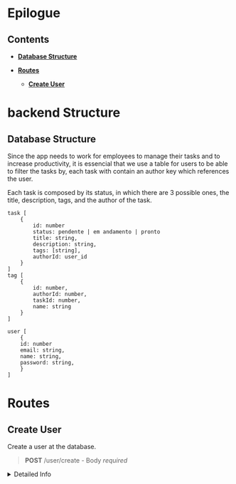 # Epilogue

## Contents

 * **[Database Structure](#database-structure)**

 * **[Routes](#routes)**
    * **[Create User](#create-user)**


# backend Structure


## Database Structure
Since the app needs to work for employees to manage their tasks and to increase productivity, it is essencial that we use a table for users to be able to filter the tasks by, each task with contain an author key which references the user.

Each task is composed by its status, in which there are 3 possible ones, the title, description, tags, and the author of the task.

```
task [
    {
		id: number
        status: pendente | em andamento | pronto
        title: string,
        description: string,
        tags: [string],
        authorId: user_id
    }
]
tag [
    {
        id: number,
        authorId: number,
        taskId: number,
        name: string
    }
]

user [
    {
	id: number
    email: string,
    name: string,
    password: string,
    }
]
```

# Routes

**Create User**
----
Create a user at the database.
>  <strong>POST</strong> /user/create - Body <i>required</i>
<details close>
<summary>Detailed Info</summary>

* **URL**

  /users/create

* **Method:**

  `POST` Expects a body 
* **Body Params**
*Required:*

*Required:*
```json
{
    "email": "string",
    "name": "string",
    "password": "string"

}
```
* **Success Response:**

  * **Code:** 201 CREATED <br />
    **Content:** `{ message: 'User Created' }`
* **Error Response:**

  * **Code:** 401 UNAUTHORIZED <br />
    **Content:** `{ error: "The field [field] was not provided or was invalid" }`

* **Sample body:**

  ```javascript
    {
        "email": "person@email.com,
        "name": "Active Person",
        "password": "123abc"
    }
  ```
<details/>